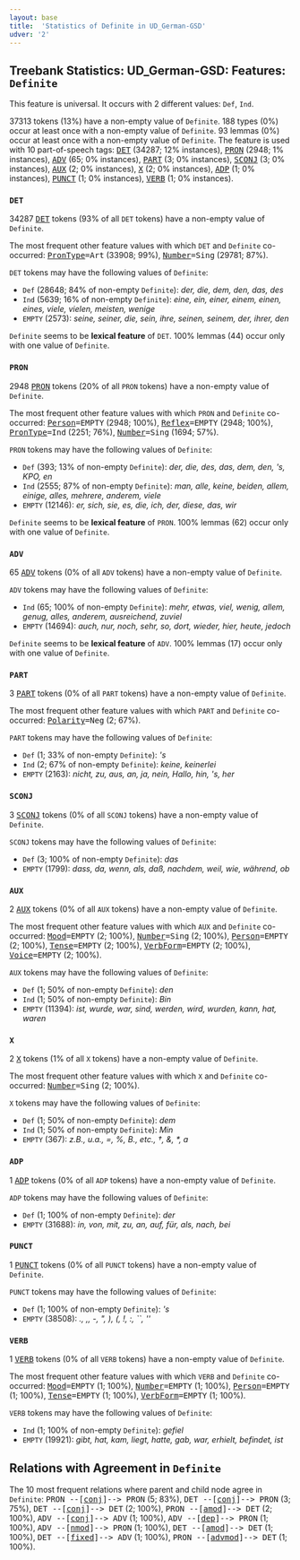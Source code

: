 ```yaml
---
layout: base
title:  'Statistics of Definite in UD_German-GSD'
udver: '2'
---
```


## Treebank Statistics: UD_German-GSD: Features: `Definite`

This feature is universal.
It occurs with 2 different values: `Def`, `Ind`.

37313 tokens (13%) have a non-empty value of `Definite`.
188 types (0%) occur at least once with a non-empty value of `Definite`.
93 lemmas (0%) occur at least once with a non-empty value of `Definite`.
The feature is used with 10 part-of-speech tags: <tt><a href="de_gsd-pos-DET.html">DET</a></tt> (34287; 12% instances), <tt><a href="de_gsd-pos-PRON.html">PRON</a></tt> (2948; 1% instances), <tt><a href="de_gsd-pos-ADV.html">ADV</a></tt> (65; 0% instances), <tt><a href="de_gsd-pos-PART.html">PART</a></tt> (3; 0% instances), <tt><a href="de_gsd-pos-SCONJ.html">SCONJ</a></tt> (3; 0% instances), <tt><a href="de_gsd-pos-AUX.html">AUX</a></tt> (2; 0% instances), <tt><a href="de_gsd-pos-X.html">X</a></tt> (2; 0% instances), <tt><a href="de_gsd-pos-ADP.html">ADP</a></tt> (1; 0% instances), <tt><a href="de_gsd-pos-PUNCT.html">PUNCT</a></tt> (1; 0% instances), <tt><a href="de_gsd-pos-VERB.html">VERB</a></tt> (1; 0% instances).

### `DET`

34287 <tt><a href="de_gsd-pos-DET.html">DET</a></tt> tokens (93% of all `DET` tokens) have a non-empty value of `Definite`.

The most frequent other feature values with which `DET` and `Definite` co-occurred: <tt><a href="de_gsd-feat-PronType.html">PronType</a></tt><tt>=Art</tt> (33908; 99%), <tt><a href="de_gsd-feat-Number.html">Number</a></tt><tt>=Sing</tt> (29781; 87%).

`DET` tokens may have the following values of `Definite`:

* `Def` (28648; 84% of non-empty `Definite`): <em>der, die, dem, den, das, des</em>
* `Ind` (5639; 16% of non-empty `Definite`): <em>eine, ein, einer, einem, einen, eines, viele, vielen, meisten, wenige</em>
* `EMPTY` (2573): <em>seine, seiner, die, sein, ihre, seinen, seinem, der, ihrer, den</em>

`Definite` seems to be **lexical feature** of `DET`. 100% lemmas (44) occur only with one value of `Definite`.

### `PRON`

2948 <tt><a href="de_gsd-pos-PRON.html">PRON</a></tt> tokens (20% of all `PRON` tokens) have a non-empty value of `Definite`.

The most frequent other feature values with which `PRON` and `Definite` co-occurred: <tt><a href="de_gsd-feat-Person.html">Person</a></tt><tt>=EMPTY</tt> (2948; 100%), <tt><a href="de_gsd-feat-Reflex.html">Reflex</a></tt><tt>=EMPTY</tt> (2948; 100%), <tt><a href="de_gsd-feat-PronType.html">PronType</a></tt><tt>=Ind</tt> (2251; 76%), <tt><a href="de_gsd-feat-Number.html">Number</a></tt><tt>=Sing</tt> (1694; 57%).

`PRON` tokens may have the following values of `Definite`:

* `Def` (393; 13% of non-empty `Definite`): <em>der, die, des, das, dem, den, 's, KPO, en</em>
* `Ind` (2555; 87% of non-empty `Definite`): <em>man, alle, keine, beiden, allem, einige, alles, mehrere, anderem, viele</em>
* `EMPTY` (12146): <em>er, sich, sie, es, die, ich, der, diese, das, wir</em>

`Definite` seems to be **lexical feature** of `PRON`. 100% lemmas (62) occur only with one value of `Definite`.

### `ADV`

65 <tt><a href="de_gsd-pos-ADV.html">ADV</a></tt> tokens (0% of all `ADV` tokens) have a non-empty value of `Definite`.

`ADV` tokens may have the following values of `Definite`:

* `Ind` (65; 100% of non-empty `Definite`): <em>mehr, etwas, viel, wenig, allem, genug, alles, anderem, ausreichend, zuviel</em>
* `EMPTY` (14694): <em>auch, nur, noch, sehr, so, dort, wieder, hier, heute, jedoch</em>

`Definite` seems to be **lexical feature** of `ADV`. 100% lemmas (17) occur only with one value of `Definite`.

### `PART`

3 <tt><a href="de_gsd-pos-PART.html">PART</a></tt> tokens (0% of all `PART` tokens) have a non-empty value of `Definite`.

The most frequent other feature values with which `PART` and `Definite` co-occurred: <tt><a href="de_gsd-feat-Polarity.html">Polarity</a></tt><tt>=Neg</tt> (2; 67%).

`PART` tokens may have the following values of `Definite`:

* `Def` (1; 33% of non-empty `Definite`): <em>'s</em>
* `Ind` (2; 67% of non-empty `Definite`): <em>keine, keinerlei</em>
* `EMPTY` (2163): <em>nicht, zu, aus, an, ja, nein, Hallo, hin, 's, her</em>

### `SCONJ`

3 <tt><a href="de_gsd-pos-SCONJ.html">SCONJ</a></tt> tokens (0% of all `SCONJ` tokens) have a non-empty value of `Definite`.

`SCONJ` tokens may have the following values of `Definite`:

* `Def` (3; 100% of non-empty `Definite`): <em>das</em>
* `EMPTY` (1799): <em>dass, da, wenn, als, daß, nachdem, weil, wie, während, ob</em>

### `AUX`

2 <tt><a href="de_gsd-pos-AUX.html">AUX</a></tt> tokens (0% of all `AUX` tokens) have a non-empty value of `Definite`.

The most frequent other feature values with which `AUX` and `Definite` co-occurred: <tt><a href="de_gsd-feat-Mood.html">Mood</a></tt><tt>=EMPTY</tt> (2; 100%), <tt><a href="de_gsd-feat-Number.html">Number</a></tt><tt>=Sing</tt> (2; 100%), <tt><a href="de_gsd-feat-Person.html">Person</a></tt><tt>=EMPTY</tt> (2; 100%), <tt><a href="de_gsd-feat-Tense.html">Tense</a></tt><tt>=EMPTY</tt> (2; 100%), <tt><a href="de_gsd-feat-VerbForm.html">VerbForm</a></tt><tt>=EMPTY</tt> (2; 100%), <tt><a href="de_gsd-feat-Voice.html">Voice</a></tt><tt>=EMPTY</tt> (2; 100%).

`AUX` tokens may have the following values of `Definite`:

* `Def` (1; 50% of non-empty `Definite`): <em>den</em>
* `Ind` (1; 50% of non-empty `Definite`): <em>Bin</em>
* `EMPTY` (11394): <em>ist, wurde, war, sind, werden, wird, wurden, kann, hat, waren</em>

### `X`

2 <tt><a href="de_gsd-pos-X.html">X</a></tt> tokens (1% of all `X` tokens) have a non-empty value of `Definite`.

The most frequent other feature values with which `X` and `Definite` co-occurred: <tt><a href="de_gsd-feat-Number.html">Number</a></tt><tt>=Sing</tt> (2; 100%).

`X` tokens may have the following values of `Definite`:

* `Def` (1; 50% of non-empty `Definite`): <em>dem</em>
* `Ind` (1; 50% of non-empty `Definite`): <em>Min</em>
* `EMPTY` (367): <em>z.B., u.a., =, %, B., etc., †, &amp;, *, a</em>

### `ADP`

1 <tt><a href="de_gsd-pos-ADP.html">ADP</a></tt> tokens (0% of all `ADP` tokens) have a non-empty value of `Definite`.

`ADP` tokens may have the following values of `Definite`:

* `Def` (1; 100% of non-empty `Definite`): <em>der</em>
* `EMPTY` (31688): <em>in, von, mit, zu, an, auf, für, als, nach, bei</em>

### `PUNCT`

1 <tt><a href="de_gsd-pos-PUNCT.html">PUNCT</a></tt> tokens (0% of all `PUNCT` tokens) have a non-empty value of `Definite`.

`PUNCT` tokens may have the following values of `Definite`:

* `Def` (1; 100% of non-empty `Definite`): <em>'s</em>
* `EMPTY` (38508): <em>., ,, -, ", ), (, !, :, ``, ''</em>

### `VERB`

1 <tt><a href="de_gsd-pos-VERB.html">VERB</a></tt> tokens (0% of all `VERB` tokens) have a non-empty value of `Definite`.

The most frequent other feature values with which `VERB` and `Definite` co-occurred: <tt><a href="de_gsd-feat-Mood.html">Mood</a></tt><tt>=EMPTY</tt> (1; 100%), <tt><a href="de_gsd-feat-Number.html">Number</a></tt><tt>=EMPTY</tt> (1; 100%), <tt><a href="de_gsd-feat-Person.html">Person</a></tt><tt>=EMPTY</tt> (1; 100%), <tt><a href="de_gsd-feat-Tense.html">Tense</a></tt><tt>=EMPTY</tt> (1; 100%), <tt><a href="de_gsd-feat-VerbForm.html">VerbForm</a></tt><tt>=EMPTY</tt> (1; 100%).

`VERB` tokens may have the following values of `Definite`:

* `Ind` (1; 100% of non-empty `Definite`): <em>gefiel</em>
* `EMPTY` (19921): <em>gibt, hat, kam, liegt, hatte, gab, war, erhielt, befindet, ist</em>

## Relations with Agreement in `Definite`

The 10 most frequent relations where parent and child node agree in `Definite`:
<tt>PRON --[<tt><a href="de_gsd-dep-conj.html">conj</a></tt>]--> PRON</tt> (5; 83%),
<tt>DET --[<tt><a href="de_gsd-dep-conj.html">conj</a></tt>]--> PRON</tt> (3; 75%),
<tt>DET --[<tt><a href="de_gsd-dep-conj.html">conj</a></tt>]--> DET</tt> (2; 100%),
<tt>PRON --[<tt><a href="de_gsd-dep-amod.html">amod</a></tt>]--> DET</tt> (2; 100%),
<tt>ADV --[<tt><a href="de_gsd-dep-conj.html">conj</a></tt>]--> ADV</tt> (1; 100%),
<tt>ADV --[<tt><a href="de_gsd-dep-dep.html">dep</a></tt>]--> PRON</tt> (1; 100%),
<tt>ADV --[<tt><a href="de_gsd-dep-nmod.html">nmod</a></tt>]--> PRON</tt> (1; 100%),
<tt>DET --[<tt><a href="de_gsd-dep-amod.html">amod</a></tt>]--> DET</tt> (1; 100%),
<tt>DET --[<tt><a href="de_gsd-dep-fixed.html">fixed</a></tt>]--> ADV</tt> (1; 100%),
<tt>PRON --[<tt><a href="de_gsd-dep-advmod.html">advmod</a></tt>]--> DET</tt> (1; 100%).

